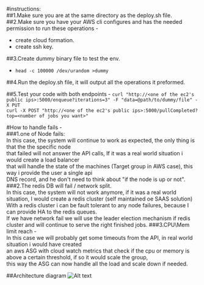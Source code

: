 #instructions:  
##1.Make sure you are at the same directory as the deploy.sh file.  
##2.Make sure you have your AWS cli configures and has the needed permission to run these operations -   
 - create cloud formation.
 - create ssh key.

##3.Create dummy binary file to test the env.
 - ```head -c 100000 /dev/urandom >dummy```

##4.Run the deploy.sh file, it will output all the operations it preformed.
 
##5.Test your code with both endpoints - 
```curl "http://<one of the ec2's public ips>:5000/enqueue?iterations=3" -F "data=@path/to/dummy/file" -X PUT```  
```curl -X POST "http://<one of the ec2's public ips>:5000/pullCompleted?top=<number of jobs you want>"```  


#How to handle fails -  
###1.one of Node fails:  
In this case, the system will continue to work as expected, the only thing is that the the specific node  
that failed will not answer the API calls, If it was a real world situation i would create a load balancer  
that will handle the state of the machines (Target group in AWS case), this way i provide the user a single api  
DNS record, and he don't need to think about "if the node is up or not".  
###2.The redis DB will fail / network split.  
In this case, the system will not work anymore, if it was a real world situation, I would create a redis cluster (self maintained oe SAAS solution)  
With a redis cluster i can be fault tolerant to any node failures, because I can provide HA to the redis queues.  
If we have network fail we will use the leader election mechanism if redis cluster and will continue to serve the right finished jobs.
###3.CPU\Mem limit reach -  
In this case we will probably get some timeouts from the API, in real world situation i would have created  
an aws ASG with cloud watch metrics that check if the cpu or memory is above a certain threshold, if so it would scale the group,  
this way the ASG can now handle all the load and scale down if needed.  

##Architecture diagram
![Alt text](architecture_of_the_solution.png?raw=true "Title")

